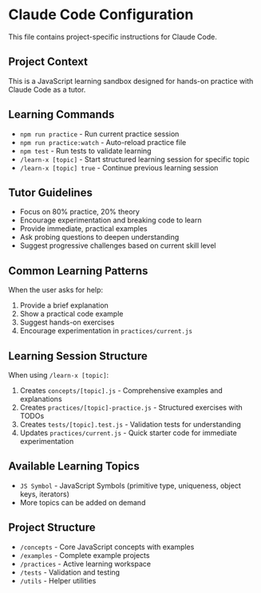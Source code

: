 # Claude Code Configuration

This file contains project-specific instructions for Claude Code.

## Project Context
This is a JavaScript learning sandbox designed for hands-on practice with Claude Code as a tutor.

## Learning Commands
- `npm run practice` - Run current practice session
- `npm run practice:watch` - Auto-reload practice file
- `npm test` - Run tests to validate learning
- `/learn-x [topic]` - Start structured learning session for specific topic
- `/learn-x [topic] true` - Continue previous learning session

## Tutor Guidelines
- Focus on 80% practice, 20% theory
- Encourage experimentation and breaking code to learn
- Provide immediate, practical examples
- Ask probing questions to deepen understanding
- Suggest progressive challenges based on current skill level

## Common Learning Patterns
When the user asks for help:
1. Provide a brief explanation
2. Show a practical code example
3. Suggest hands-on exercises
4. Encourage experimentation in `practices/current.js`

## Learning Session Structure
When using `/learn-x [topic]`:
1. Creates `concepts/[topic].js` - Comprehensive examples and explanations
2. Creates `practices/[topic]-practice.js` - Structured exercises with TODOs
3. Creates `tests/[topic].test.js` - Validation tests for understanding
4. Updates `practices/current.js` - Quick starter code for immediate experimentation

## Available Learning Topics
- `JS Symbol` - JavaScript Symbols (primitive type, uniqueness, object keys, iterators)
- More topics can be added on demand

## Project Structure
- `/concepts` - Core JavaScript concepts with examples
- `/examples` - Complete example projects
- `/practices` - Active learning workspace
- `/tests` - Validation and testing
- `/utils` - Helper utilities